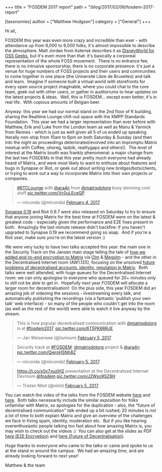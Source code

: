 +++
title = "FOSDEM 2017 report"
path = "/blog/2017/02/06/fosdem-2017-report"

[taxonomies]
author = ["Matthew Hodgson"]
category = ["General"]
+++

Hi all,

FOSDEM this year was even more crazy and incredible than ever - with attendance up from 6,000 to 9,000 folks, it's almost impossible to describe the atmosphere. Matt Jordan from Asterisk describes it as <a href="https://twitter.com/mattcjordan/status/827562586119958528">DisneyWorld for OSS Geeks</a>, but it's even more than that: it's basically a corporeal representation of the whole FOSS movement.  There is no entrance fee; there is no intrusive sponsorship; there is no corporate presence: it's just a venue for huge numbers of FOSS projects and their users and communities to come together in one place (the Université Libre de Bruxelles) and talk and learn.  Imagine if someone built a virtual world with storefronts for every open source project imaginable, where you could chat to the core team, geek out with other users, or gather in auditoriums to hear updates on the latest projects &amp; ideas.  Well, this is FOSDEM... except even better, it's in real life.  With copious amounts of Belgian beer.

Anyway: this year we had our normal stand on the 2nd floor of K building, sharing the Realtime Lounge chill-out space with the XMPP Standards Foundation.  This year we had a larger representation than ever before with Matthew, Erik and Luke from the London team as well as Manu &amp; Yannick from Rennes - which is just as well given all 5 of us ended up speaking literally non-stop from 10am to 6pm on both Saturday &amp; Sunday (and then into the night as proceedings deteriorated/evolved into an impromptu Matrix meetup with Coffee, uhoreg, tadzik, realitygaps and others!).  The level of interest at the Matrix booth was frankly phenomenal: a major change from the last two FOSDEMs in that this year pretty much everyone had already heard of Matrix, and were most likely to want to enthuse about features and bugs in Synapse or Riot, or geek out about writing new bridges/bots/clients, or trying to work out a way to incorporate Matrix into their own projects or companies.

> <p lang="en" dir="ltr"><a href="https://twitter.com/hashtag/RTCLounge?src=hash">#RTCLounge</a> with <a href="https://twitter.com/ara4n">@ara4n</a> from <a href="https://twitter.com/matrixdotorg">@matrixdotorg</a> busy demoing cool stuff <a href="https://t.co/Vc0uLEceQP">pic.twitter.com/Vc0uLEceQP</a></p>&mdash; miconda (@miconda) <a href="https://twitter.com/miconda/status/827849923077013504">February 4, 2017</a>

<a href="/blog/2017/02/04/synapse-0-19-is-here-just-in-time-for-fosdem">Synapse 0.19</a> and Riot 0.9.7 were also released on Saturday to try to ensure that anyone joining Matrix for the best time at FOSDEM were on the latest &amp; greatest code - especially given the performance and E2E fixes present in both.  Amazingly the last-minute release didn't backfire: if you haven't upgraded to Synapse 0.19 we recommend going so asap.  And if you're a Riot user, make sure you're on the latest version :)

We were very lucky to have two talks accepted this year: the main one in the Security Track on the Jansen main stage telling the tale of <a href="https://fosdem.org/2017/schedule/event/encrypting_matrix/">how we added end-to-end encryption to Matrix</a>  via <a href="/docs/spec/olm.html">Olm</a> &amp; <a href="/docs/spec/megolm.html">Megolm</a> - and the other in the Decentralised Internet room (AW1.125), focusing on the unsolved <a href="http://fosdem.org/2017/schedule/event/matrix_future">future problems of decentralised accounts, identity, reputation in Matrix</a>.  Both talks were well attended, with huge queues for the Decentralised Internet room: we can only apologise to everyone who queued for 20+ minutes only to still not be able to get in.  Hopefully next year FOSDEM will allocate a larger room for decentralisation!  On the plus side, this year FOSDEM did an amazing job of videoing the sessions - livestreaming every talk, and automatically publishing the recordings (via a fantastic 'publish your own talk' web interface) - so many of the people who couldn't get into the room (as well as the rest of the world) were able to watch it live anyway by the stream.

> <p lang="en" dir="ltr">This is how popular decentralised communication with <a href="https://twitter.com/matrixdotorg">@matrixdotorg</a> is at <a href="https://twitter.com/hashtag/fosdem2017?src=hash">#fosdem2017</a>. <a href="https://t.co/6T5PK6RRJE">pic.twitter.com/6T5PK6RRJE</a></p>&mdash; Jan Weisensee (@ilumium) <a href="https://twitter.com/ilumium/status/828172686362890240">February 5, 2017</a>

> <p lang="en" dir="ltr">Security track at <a href="https://twitter.com/hashtag/FOSDEM?src=hash">#FOSDEM</a>: <a href="https://twitter.com/matrixdotorg">@matrixdotorg</a> project &amp; <a href="https://twitter.com/ara4n">@ara4n</a> <a href="https://t.co/QwroHSNh8Z">pic.twitter.com/QwroHSNh8Z</a></p>&mdash; miconda (@miconda) <a href="https://twitter.com/miconda/status/828243153706745856">February 5, 2017</a>

> <p lang="en" dir="ltr"><a href="https://t.co/x0x7xuzlH2">https://t.co/x0x7xuzlH2</a> presentation at the Decentralized Internet Devroom <a href="https://twitter.com/fosdem">@fosdem</a> <a href="https://t.co/J2Wxo9SZ8H">pic.twitter.com/J2Wxo9SZ8H</a></p>&mdash; Tristan Nitot (@nitot) <a href="https://twitter.com/nitot/status/828177298427887617">February 5, 2017</a>

You can watch the video of the talks from the FOSDEM website <a href="https://fosdem.org/2017/schedule/event/encrypting_matrix/">here</a> and <a href="https://fosdem.org/2017/schedule/event/matrix_future/">here</a>.  Both talks necessarily include the similar exposition for folks unfamiliar with Matrix, so apologies for the duplication - also, the "future of decentralised communication" talk ended up a bit rushed; 20 minutes is not a lot of time to both explain Matrix and give an overview of the challenges we face in fixing spam, identity, moderation etc.  But if you like hearing overenthusiastic people talking too fast about how amazing Matrix is, you may wish to check out the videos :)  You can also get at the slides as PDF <a href="/blog/wp-content/uploads/2017/02/2017-02-03.1-FOSDEM-Encrypting-Matrix.pdf">here (E2E Encryption)</a> and <a href="/blog/wp-content/uploads/2017/02/2017-02-04-FOSDEM-Future.pdf">here (Future of Decentralisation)</a>.

Huge thanks to evevryone who came to the talks or came and spoke to us at the stand or around the campus.  We had an amazing time, and are already looking forward to next year!

Matthew &amp; the team
